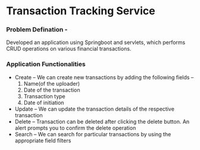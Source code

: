 # Transaction Tracking Service

### Problem Defination - 
Developed an application using Springboot and servlets, which performs CRUD operations on various financial transactions.

### Application Functionalities
* Create – We can create new transactions by adding the following fields – 
  1. Name(of the uploader)
  2. Date of the transaction
  3. Transaction type
  4. Date of initiation
* Update – We can update the transaction details of the respective transaction
* Delete – Transaction can be deleted after clicking the delete button. An alert prompts you to confirm the delete operation
* Search – We can search for particular transactions by using the appropriate field filters
